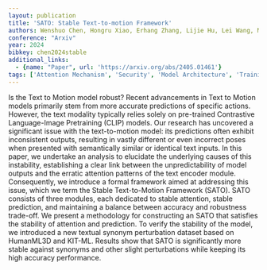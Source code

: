 ```yaml
---
layout: publication
title: 'SATO: Stable Text-to-motion Framework'
authors: Wenshuo Chen, Hongru Xiao, Erhang Zhang, Lijie Hu, Lei Wang, Mengyuan Liu, Chen Chen
conference: "Arxiv"
year: 2024
bibkey: chen2024stable
additional_links:
  - {name: "Paper", url: 'https://arxiv.org/abs/2405.01461'}
tags: ['Attention Mechanism', 'Security', 'Model Architecture', 'Training Techniques', 'Tools', 'Reinforcement Learning', 'Pretraining Methods']
---
```

Is the Text to Motion model robust? Recent advancements in Text to Motion
models primarily stem from more accurate predictions of specific actions.
However, the text modality typically relies solely on pre-trained Contrastive
Language-Image Pretraining (CLIP) models. Our research has uncovered a
significant issue with the text-to-motion model: its predictions often exhibit
inconsistent outputs, resulting in vastly different or even incorrect poses
when presented with semantically similar or identical text inputs. In this
paper, we undertake an analysis to elucidate the underlying causes of this
instability, establishing a clear link between the unpredictability of model
outputs and the erratic attention patterns of the text encoder module.
Consequently, we introduce a formal framework aimed at addressing this issue,
which we term the Stable Text-to-Motion Framework (SATO). SATO consists of
three modules, each dedicated to stable attention, stable prediction, and
maintaining a balance between accuracy and robustness trade-off. We present a
methodology for constructing an SATO that satisfies the stability of attention
and prediction. To verify the stability of the model, we introduced a new
textual synonym perturbation dataset based on HumanML3D and KIT-ML. Results
show that SATO is significantly more stable against synonyms and other slight
perturbations while keeping its high accuracy performance.
